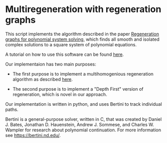Multiregeneration with regeneration graphs
=============================================================

This script implements the algorithm described in the paper 
[Regeneration graphs for polynomial system 
solving](https://arxiv.org/abs/1912.04394), which finds all smooth and 
isolated complex solutions to a square system of polynomial equations. 

A tutorial on how to use this software can be found [here](https://github.com/colinwcrowley/multiregeneration-tutorial).

Our implementaion has two main purposes: 

 - The first purpose is to implement a multihomogenious regeneration 
   algorithm as described [here](https://www3.nd.edu/~jhauenst/preprints/hrMultiHom.pdf). 

 - The second purpose is to implement a "Depth First" version of 
   regeneration, which is novel in our approach.

Our implementation is written in python, and uses Bertini to track 
individual paths.

Bertini is a general-purpose solver, written in C, that was created by
Daniel J. Bates, Jonathan D. Hauenstein, Andrew J. Sommese, and Charles W. Wampler
 for research about polynomial continuation. For more information see
https://bertini.nd.edu/.


<!-- Input format -->
<!-- ------------ -->

<!-- A complete input for our software consists of three files named --> 
<!-- `inputFile.py`, `bertiniInput_variables`, and `bertiniInput_equations` --> 
<!-- in the same directory. -->

<!--  - The file `inputFile.py` is written in python. The python script --> 
<!--    `multiregeneration.py` needs to know the multidegrees of the --> 
<!--    equations to solve, which should be defined in `inputFile.py`. See, --> 
<!--    for example, `Tests/Example-p10a`. -->

<!--  - The file `bertiniInput_equations` should contain the declaration of --> 
<!--    several functions, and the definition of those functions, in the same --> 
<!--    syntax that is used to define functions in Bertini. -->

<!--  - The file `bertiniInput_variables` should contain the declaration of --> 
<!--    several variable group in the same --> 
<!--    syntax that is used to define them in Bertini. Our script works with --> 
<!--    either affine or projective variable groups. -->

<!-- In addition, the user can include a file `bertiniInput_trackingOptions`, --> 
<!-- which will be passed to Bertini when it tracks each path. -->
